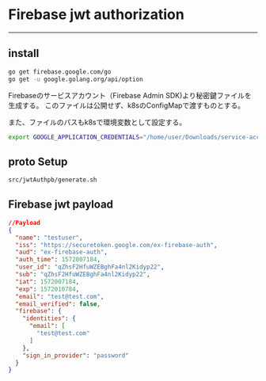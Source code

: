 # Firebase jwt authorization

---

## install

```bash
go get firebase.google.com/go
go get -u google.golang.org/api/option
```

Firebaseのサービスアカウント（Firebase Admin SDK)より秘密鍵ファイルを生成する。
このファイルは公開せず、k8sのConfigMapで渡すものとする。

また、ファイルのパスもk8sで環境変数として設定する。

```bash
export GOOGLE_APPLICATION_CREDENTIALS="/home/user/Downloads/service-account-file.json"
```

## proto Setup

```bash
src/jwtAuthpb/generate.sh
```

## Firebase jwt payload

```json
//Payload
{
  "name": "testuser",
  "iss": "https://securetoken.google.com/ex-firebase-auth",
  "aud": "ex-firebase-auth",
  "auth_time": 1572007184,
  "user_id": "qZhsF2HfuWZEBghFa4nl2Kidyp22",
  "sub": "qZhsF2HfuWZEBghFa4nl2Kidyp22",
  "iat": 1572007184,
  "exp": 1572010784,
  "email": "test@test.com",
  "email_verified": false,
  "firebase": {
    "identities": {
      "email": [
        "test@test.com"
      ]
    },
    "sign_in_provider": "password"
  }
}

```